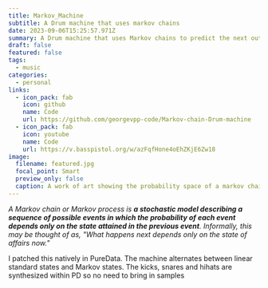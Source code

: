 ```yaml
---
title: Markov_Machine
subtitle: A Drum machine that uses markov chains
date: 2023-09-06T15:25:57.971Z
summary: A Drum machine that uses Markov chains to predict the next output
draft: false
featured: false
tags:
  - music
categories:
  - personal
links:
  - icon_pack: fab
    icon: github
    name: Code
    url: https://github.com/georgevpp-code/Markov-chain-Drum-machine
  - icon_pack: fab
    icon: youtube
    name: Code
    url: https://v.basspistol.org/w/azFqfHone4oEhZKjE6Zw18
image:
  filename: featured.jpg
  focal_point: Smart
  preview_only: false
  caption: A work of art showing the probability space of a markov chain
---
```

*A Markov chain or Markov process is **a stochastic model describing a sequence of possible events in which the probability of each event depends only on the state attained in the previous event**. Informally, this may be thought of as, "What happens next depends only on the state of affairs now."*

I patched this natively in PureData. The machine alternates between linear standard states and Markov states. The kicks, snares and hihats are synthesized within PD so no need to bring in samples
